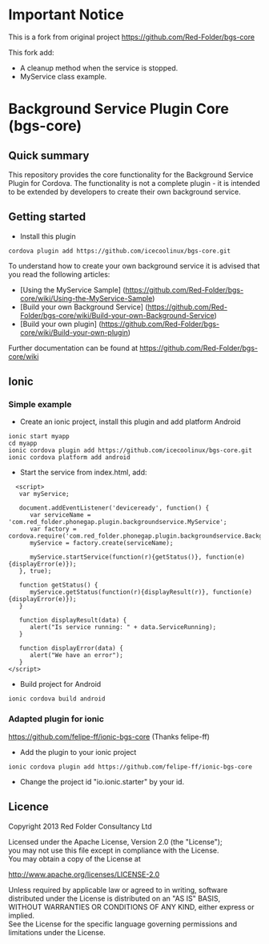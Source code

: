 # Important Notice
This is a fork from original project https://github.com/Red-Folder/bgs-core

This fork add:

* A cleanup method when the service is stopped.
* MyService class example.


# Background Service Plugin Core (bgs-core)

## Quick summary
This repository provides the core functionality for the Background Service Plugin for Cordova.  The functionality is not a complete plugin - it is intended to be extended by developers to create their own background service.


## Getting started

* Install this plugin
```
cordova plugin add https://github.com/icecoolinux/bgs-core.git
```

To understand how to create your own background service it is advised that you read the following articles:

* [Using the MyService Sample] (https://github.com/Red-Folder/bgs-core/wiki/Using-the-MyService-Sample)
* [Build your own Background Service] (https://github.com/Red-Folder/bgs-core/wiki/Build-your-own-Background-Service)
* [Build your own plugin] (https://github.com/Red-Folder/bgs-core/wiki/Build-your-own-plugin)

Further documentation can be found at https://github.com/Red-Folder/bgs-core/wiki

## Ionic

### Simple example

* Create an ionic project, install this plugin and add platform Android
```
ionic start myapp
cd myapp
ionic cordova plugin add https://github.com/icecoolinux/bgs-core.git
ionic cordova platform add android
```

* Start the service from index.html, add:
```
  <script>
   var myService;

   document.addEventListener('deviceready', function() {
      var serviceName = 'com.red_folder.phonegap.plugin.backgroundservice.MyService';
      var factory = cordova.require('com.red_folder.phonegap.plugin.backgroundservice.BackgroundService');
      myService = factory.create(serviceName);

      myService.startService(function(r){getStatus()}, function(e){displayError(e)});
   }, true);

   function getStatus() {
      myService.getStatus(function(r){displayResult(r)}, function(e){displayError(e)});
   }

   function displayResult(data) {
      alert("Is service running: " + data.ServiceRunning);
   }

   function displayError(data) {
      alert("We have an error");
   }
</script>
```

* Build project for Android
```
ionic cordova build android
```


### Adapted plugin for ionic

https://github.com/felipe-ff/ionic-bgs-core (Thanks felipe-ff)

* Add the plugin to your ionic project
```
ionic cordova plugin add https://github.com/felipe-ff/ionic-bgs-core
```
* Change the project id "io.ionic.starter" by your id.


## Licence
Copyright 2013 Red Folder Consultancy Ltd
    
Licensed under the Apache License, Version 2.0 (the "License");   
you may not use this file except in compliance with the License.   
You may obtain a copy of the License at       
  
http://www.apache.org/licenses/LICENSE-2.0   
 
Unless required by applicable law or agreed to in writing, software   
distributed under the License is distributed on an "AS IS" BASIS,   
WITHOUT WARRANTIES OR CONDITIONS OF ANY KIND, either express or implied.   
See the License for the specific language governing permissions and   
limitations under the License.
